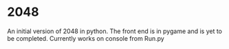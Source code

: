 # 2048
An initial version of 2048 in python.
The front end is in pygame and is yet to be completed. Currently works on console from Run.py
